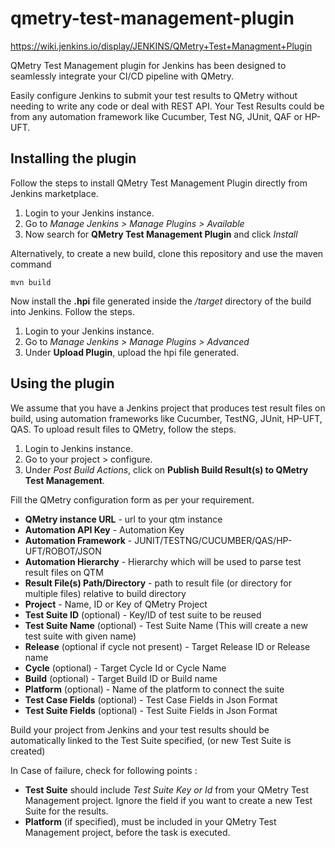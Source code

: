 # qmetry-test-management-plugin

https://wiki.jenkins.io/display/JENKINS/QMetry+Test+Managment+Plugin

QMetry Test Management plugin for Jenkins has been designed to seamlessly integrate your CI/CD pipeline with QMetry.

Easily configure Jenkins to submit your test results to QMetry without needing to write any code or deal with REST API. 
Your Test Results could be from any automation framework like Cucumber, Test NG, JUnit, QAF or HP-UFT.

## Installing the plugin
Follow the steps to install QMetry Test Management Plugin directly from Jenkins marketplace.

1. Login to your Jenkins instance.
2. Go to *Manage Jenkins > Manage Plugins > Available*
3. Now search for **QMetry Test Management Plugin** and click *Install*

Alternatively, to create a new build, clone this repository and use the maven command
```
mvn build
```
Now install the **.hpi** file generated inside the */target* directory of the build into Jenkins. Follow the steps.

1. Login to your Jenkins instance.
2. Go to *Manage Jenkins > Manage Plugins > Advanced*
3. Under **Upload Plugin**, upload the hpi file generated.

## Using the plugin
We assume that you have a Jenkins project that produces test result files on build, using automation frameworks like Cucumber, TestNG, JUnit, HP-UFT, QAS. 
To upload result files to QMetry, follow the steps.

1. Login to Jenkins instance.
2. Go to your project > configure.
3. Under *Post Build Actions*, click on **Publish Build Result(s) to QMetry Test Management**.

Fill the QMetry configuration form as per your requirement.

* **QMetry instance URL** - url to your qtm instance
* **Automation API Key** - Automation Key
* **Automation Framework** - JUNIT/TESTNG/CUCUMBER/QAS/HP-UFT/ROBOT/JSON
* **Automation Hierarchy** - Hierarchy which will be used to parse test result files on QTM
* **Result File(s) Path/Directory** - path to result file (or directory for multiple files) relative to build directory
* **Project** - Name, ID or Key of QMetry Project
* **Test Suite ID** (optional) - Key/ID of test suite to be reused
* **Test Suite Name** (optional) - Test Suite Name (This will create a new test suite with given name)
* **Release** (optional if cycle not present) - Target Release ID or Release name
* **Cycle** (optional) - Target Cycle Id or Cycle Name
* **Build** (optional) - Target Build ID or Build name
* **Platform** (optional) - Name of the platform to connect the suite
* **Test Case Fields** (optional) - Test Case Fields in Json Format
* **Test Suite Fields** (optional) - Test Suite Fields in Json Format

Build your project from Jenkins and your test results should be automatically linked to the Test Suite specified, (or new Test Suite is created)

In Case of failure, check for following points :

* **Test Suite** should include *Test Suite Key or Id* from your QMetry Test Management project. Ignore the field if you want to create a new Test Suite for the results.
* **Platform** (if specified), must be included in your QMetry Test Management project, before the task is executed.